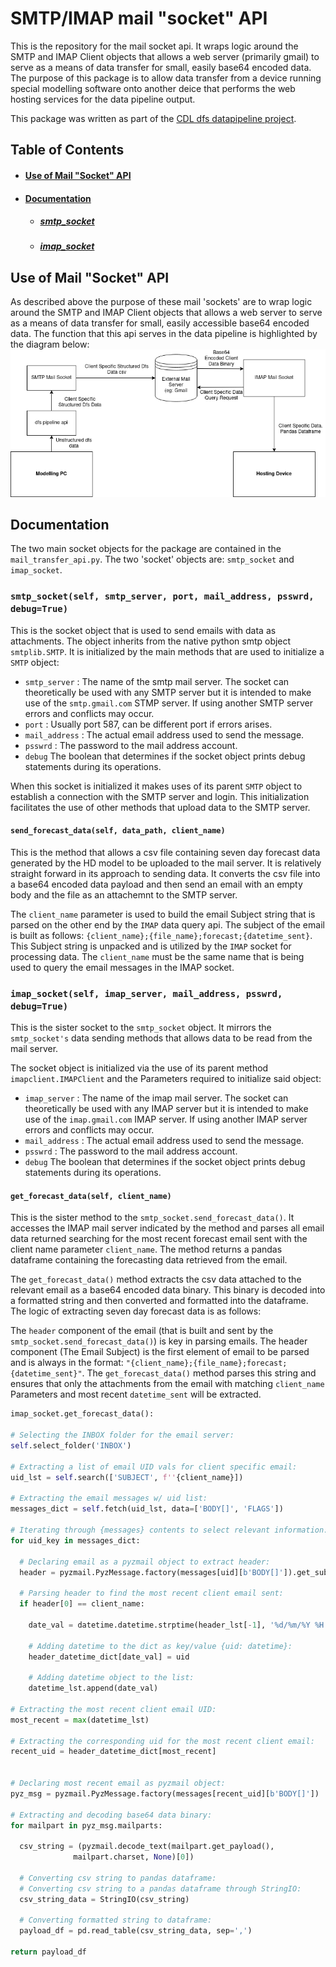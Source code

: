 # SMTP/IMAP mail "socket" API
This is the repository for the mail socket api. It wraps logic around the SMTP and IMAP Client objects that allows a web server (primarily gmail) to serve as a means of data transfer for small, easily base64 encoded data. The purpose of this package is to allow data transfer from a device running special modelling software onto another deice that performs the web hosting services for the data pipeline output.

This package was written as part of the [CDL dfs datapipeline project](https://github.com/users/MatthewTe/projects/2).

## Table of Contents
* #### [Use of Mail "Socket" API](https://github.com/MatthewTe/mail_socket_api#use-of-mail-socket-api-1)
* #### [Documentation](https://github.com/MatthewTe/mail_socket_api#documentation-1)
  * ##### [smtp_socket](https://github.com/MatthewTe/mail_socket_api#smtp_socketself-smtp_server-port-mail_address-psswrd-debugtrue)
  * ##### [imap_socket](https://github.com/MatthewTe/mail_socket_api#imap_socketself-imap_server-mail_address-psswrd-debugtrue)

## Use of Mail "Socket" API
As described above the purpose of these mail 'sockets' are to wrap logic around the SMTP and IMAP Client objects that allows a web server to serve as a means of data transfer for small, easily accessible base64 encoded data. The function that this api serves in the data pipeline is highlighted by the diagram below:
![IMAGE NOT FOUND](https://github.com/MatthewTe/mail_socket_api/blob/master/resources/Mail%20Socket%20API.png)

## Documentation
The two main socket objects for the package are contained in the `mail_transfer_api.py`. The two 'socket' objects are:
`smtp_socket` and `imap_socket`.

### `smtp_socket(self, smtp_server, port, mail_address, psswrd, debug=True)`
This is the socket object that is used to send emails with data as attachments. The object inherits from the native python smtp object `smtplib.SMTP`. It is initialized by the main methods that are used to initialize a `SMTP` object:

- `smtp_server` : The name of the smtp mail server. The socket can theoretically be used with any SMTP server but it is intended to make use of the `smtp.gmail.com` STMP server. If using another SMTP server errors and conflicts may occur.
- `port` : Usually port 587, can be different port if errors arises.
- `mail_address` : The actual email address used to send the message.
- `psswrd` : The password to the mail address account.
- `debug` The boolean that determines if the socket object prints debug statements during its operations.

When this socket is initialized it makes uses of its parent `SMTP` object to establish a connection with the SMTP server and login. This initialization facilitates the use of other methods that upload data to the SMTP server.

#### `send_forecast_data(self, data_path, client_name)`
This is the method that allows a csv file containing seven day forecast data generated by the HD model to be uploaded to the mail server. It is relatively straight forward in its approach to sending data. It converts the csv file into a base64 encoded data payload and then send an email with an empty body and the file as an attachemnt to the SMTP server.

The `client_name` parameter is used to build the email Subject string that is parsed on the other end by the `IMAP` data query api. The subject of the email is built as follows: `{client_name};{file_name};forecast;{datetime_sent}`. This Subject string is unpacked and is utilized by the `IMAP` socket for processing data. The `client_name` must be the same name that is being used to query the email messages in the IMAP socket.


### `imap_socket(self, imap_server, mail_address, psswrd, debug=True)`
This is the sister socket to the `smtp_socket` object. It mirrors the `smtp_socket's` data sending methods that allows data to be read from the mail server.

The socket object is initialized via the use of its parent method `imapclient.IMAPClient` and the Parameters required to initialize said object:

- `imap_server` : The name of the imap mail server. The socket can theoretically be used with any IMAP server but it is intended to make use of the `imap.gmail.com` IMAP server. If using another IMAP server errors and conflicts may occur.
- `mail_address` : The actual email address used to send the message.
- `psswrd` : The password to the mail address account.
- `debug` The boolean that determines if the socket object prints debug statements during its operations.

#### `get_forecast_data(self, client_name)`
This is the sister method to the `smtp_socket.send_forecast_data()`. It accesses the IMAP mail server indicated by the method and parses all email data returned searching for the most recent forecast email sent with the client name parameter `client_name`. The method returns a pandas dataframe containing the forecasting data retrieved from the email.

The `get_forecast_data()` method extracts the csv data attached to the relevant email as a base64 encoded data binary. This binary is decoded into a formatted string and then converted and formatted into the dataframe. The logic of extracting seven day forecast data is as follows:

The `header` component of the email (that is built and sent by the `smtp_socket.send_forecast_data()`) is key in parsing emails. The header component (The Email Subject) is the first element of email to be parsed and is always in the format: `"{client_name};{file_name};forecast;{datetime_sent}"`. The `get_forecast_data()` method parses this string and ensures that only the attachments from the email with matching `client_name` Parameters and most recent `datetime_sent` will be extracted. 

```python
imap_socket.get_forecast_data():

# Selecting the INBOX folder for the email server:
self.select_folder('INBOX')

# Extracting a list of email UID vals for client specific email:
uid_lst = self.search(['SUBJECT', f''{client_name}])

# Extracting the email messages w/ uid list:
messages_dict = self.fetch(uid_lst, data=['BODY[]', 'FLAGS'])

# Iterating through {messages} contents to select relevant information:
for uid_key in messages_dict:

  # Declaring email as a pyzmail object to extract header:
  header = pyzmail.PyzMessage.factory(messages[uid][b'BODY[]']).get_subject().split(';')

  # Parsing header to find the most recent client email sent:
  if header[0] == client_name:

    date_val = datetime.datetime.strptime(header_lst[-1], '%d/%m/%Y %H:%M')

    # Adding datetime to the dict as key/value {uid: datetime}:
    header_datetime_dict[date_val] = uid

    # Adding datetime object to the list:
    datetime_lst.append(date_val)

# Extracting the most recent client email UID:
most_recent = max(datetime_lst)

# Extracting the corresponding uid for the most recent client email:
recent_uid = header_datetime_dict[most_recent]


# Declaring most recent email as pyzmail object:
pyz_msg = pyzmail.PyzMessage.factory(messages[recent_uid][b'BODY[]'])

# Extracting and decoding base64 data binary:
for mailpart in pyz_msg.mailparts:

  csv_string = (pyzmail.decode_text(mailpart.get_payload(),
              mailpart.charset, None)[0])

  # Converting csv string to pandas dataframe:
  # Converting csv string to a pandas dataframe through StringIO:
  csv_string_data = StringIO(csv_string)

  # Converting formatted string to dataframe:
  payload_df = pd.read_table(csv_string_data, sep=',')

return payload_df
```    
